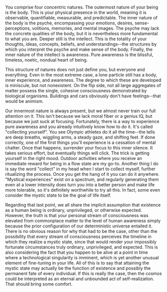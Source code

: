 You comprise four concentric natures. The outermost nature of your being is the body. This is your physical presence in the world, meaning it is observable, quantifiable, measurable, and predictable. The inner nature of the body is the psyche, encompassing your emotions, desires, sense-perceptions, volitions, memories, and mental images. The psyche may lack the concrete qualities of the body, but it is nevertheless more fundamental to what you are. Deeper still is the intellect. This is the totality of your thoughts, ideas, concepts, beliefs, and understandings--the structures by which you interpret the psyche and make sense of the body. Finally, the inner nature of the intellect is awareness. Pure awareness is the blissful, timeless, noetic, nondual heart of being. 

This structure of natures does not just define you, but everyone and everything. Even in the most extreme case, a lone particle still has a body, inner experience, and awareness. The degree to which these are developed is miniscule, but not nonexistent. On the flip side, not all large aggregates of matter possess the single, cohesive consciousness demonstrated by biological organisms. Buildings and cars obviously don't have feelings--that would be animism.

Our innermost nature is always present, but we almost never train our full attention on it. This isn't because we lack moral fiber or a genius IQ, but because we just suck at focusing. Fortunately, there is a way to experience pure awareness and you already intuitively know how to do it. It's called "collecting yourself". You see Olympic athletes do it all the time--the tells are deep breaths, wiggling arms, a steady gaze, and shifting feet. If done correctly, one of the first things you'll experience is a cessation of mental chatter. Once that happens, surrender your focus to this inner silence. It takes serious effort, but eventually things will click. The trick is getting yourself in the right mood. Outdoor activities where you receive an immediate reward for being in a flow state are my go-to. Another thing I do is say the word "collect" in my head when I start to collect myself, further ritualizing the process. Once you get the hang of it you can do it anywhere. "Mystical experiences" exist on a spectrum, and regularly generating them even at a lower intensity does turn you into a better person and make life more tolerable, so it's definitely worthwhile to try all this. In fact, some even consider the mystic state to be the goal of life itself.

Regarding that last point, we all share the implicit assumption that existence as a human being is ordinary, unprivileged, or otherwise expected. However, the truth is that your personal stream of consciousness was elevated from commonplace matter to the level of human awareness simply because the prior configuration of our deterministic universe entailed it. There is no obvious reason for why that had to be the case, other than the possibility that every stream of consciousness perceives the timeline in which they realize a mystic state, since that would render your impossibly fortunate circumstances truly ordinary, unprivileged, and expected. This is also considering the fact that you happen to be alive at a point in time where a technological singularity is imminent, which is yet another unusual element of fine-tuning in your life. All of this is to say that attaining the mystic state may actually be the function of existence and possibly the permanent fate of every individual. If this is really the case, then the cosmos could be interpreted as an eternal and unbounded act of self-realization. That should bring some comfort.
